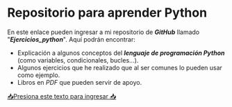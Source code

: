 # **Repositorio para aprender Python**
En este enlace pueden ingresar a mi repositorio de ***GitHub*** llamado "***Ejercicios_python***". Aquí podrán encontrar:
- Explicación a algunos conceptos del ***lenguaje de programación Python*** (como variables, condicionales, bucles...).
- Algunos ejercicios que he realizado que al ser comunes lo pueden usar como ejemplo.
- Libros en _PDF_ que pueden servir de apoyo.

[📥Presiona este texto para ingresar 📥](https://github.com/Louis-Du/Ejercicios_python)